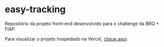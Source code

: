 # easy-tracking

Repositório da projeto front-end desenvolvido para o challenge da BRQ + FIAP.

Para visualizar o projeto hospedado na Vercel, [clique aqui](https://easy-tracking.vercel.app/).
